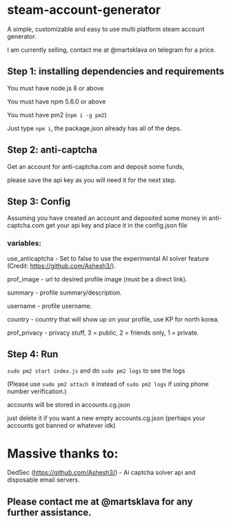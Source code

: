 # steam-account-generator


A simple, customizable and easy to use multi platform steam account generator.


I am currently selling, contact me at @martsklava on telegram for a price.


## Step 1: installing dependencies and requirements
You must have node.js 8 or above


You must have npm 5.6.0 or above


You must have pm2 (`npm i -g pm2`)


Just type `npm i`, the package.json already has all of the deps.

## Step 2: anti-captcha
Get an account for anti-captcha.com and deposit some funds, 


please save the api key as you will need it for the next step.

## Step 3: Config

Assuming you have created an account and deposited some money in anti-captcha.com get your api key and place it in the config.json file

### variables:


use_anticaptcha - Set to false to use the experimental AI solver feature (Credit: https://github.com/Ashesh3/).


prof_image - url to desired profile image (must be a direct link).


summary - profile summary/description.


username - profile username.


country - country that will show up on your profile, use KP for north korea.


prof_privacy - privacy stuff, 3 = public, 2 = friends only, 1 = private.


## Step 4: Run
`sudo pm2 start index.js` and do `sudo pm2 logs` to see the logs


(Please use `sudo pm2 attach 0` instead of `sudo pm2 logs` if using phone number verification.)


accounts will be stored in accounts.cg.json


just delete it if you want a new empty accounts.cg.json (perhaps your accounts got banned or whatever idk)


# Massive thanks to:
DedSec (https://github.com/Ashesh3/) - Ai captcha solver api and disposable email servers.
## Please contact me at @martsklava for any further assistance.
